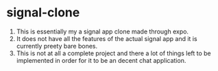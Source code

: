 # signal-clone
1. This is essentially my a signal app clone made through expo.
2. It does not have all the features of the actual signal app and it is currently preety bare bones.
3. This is not at all a complete project and there a lot of things left to be implemented in order for it to be an decent chat application.
